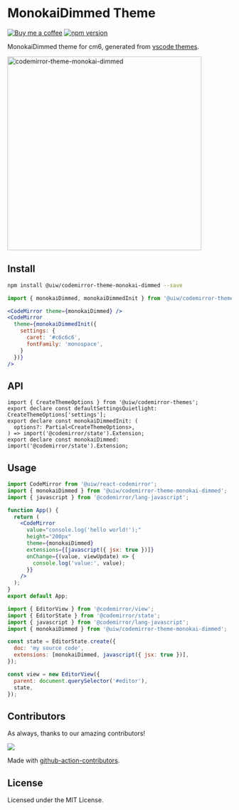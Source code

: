<!--rehype:ignore:start-->

# MonokaiDimmed Theme

<!--rehype:ignore:end-->

[![Buy me a coffee](https://img.shields.io/badge/Buy%20me%20a%20coffee-048754?logo=buymeacoffee)](https://jaywcjlove.github.io/#/sponsor)
[![npm version](https://img.shields.io/npm/v/@uiw/codemirror-theme-monokai-dimmed.svg)](https://www.npmjs.com/package/@uiw/codemirror-theme-monokai-dimmed)

MonokaiDimmed theme for cm6, generated from [vscode themes](https://github.com/microsoft/vscode/blob/main/extensions/theme-monokai-dimmed/themes/dimmed-monokai-color-theme.json).

<a href="https://uiwjs.github.io/react-codemirror/#/theme/data/monokai-dimmed">
  <img width="436" alt="codemirror-theme-monokai-dimmed" src="https://github.com/uiwjs/react-codemirror/assets/1680273/1b61ce79-b0b6-4fad-9707-b31804c625a2">
</a>

## Install

```bash
npm install @uiw/codemirror-theme-monokai-dimmed --save
```

```jsx
import { monokaiDimmed, monokaiDimmedInit } from '@uiw/codemirror-theme-monokai-dimmed';

<CodeMirror theme={monokaiDimmed} />
<CodeMirror
  theme={monokaiDimmedInit({
    settings: {
      caret: '#c6c6c6',
      fontFamily: 'monospace',
    }
  })}
/>
```

## API

```tsx
import { CreateThemeOptions } from '@uiw/codemirror-themes';
export declare const defaultSettingsQuietlight: CreateThemeOptions['settings'];
export declare const monokaiDimmedInit: (
  options?: Partial<CreateThemeOptions>,
) => import('@codemirror/state').Extension;
export declare const monokaiDimmed: import('@codemirror/state').Extension;
```

## Usage

```jsx
import CodeMirror from '@uiw/react-codemirror';
import { monokaiDimmed } from '@uiw/codemirror-theme-monokai-dimmed';
import { javascript } from '@codemirror/lang-javascript';

function App() {
  return (
    <CodeMirror
      value="console.log('hello world!');"
      height="200px"
      theme={monokaiDimmed}
      extensions={[javascript({ jsx: true })]}
      onChange={(value, viewUpdate) => {
        console.log('value:', value);
      }}
    />
  );
}
export default App;
```

```js
import { EditorView } from '@codemirror/view';
import { EditorState } from '@codemirror/state';
import { javascript } from '@codemirror/lang-javascript';
import { monokaiDimmed } from '@uiw/codemirror-theme-monokai-dimmed';

const state = EditorState.create({
  doc: 'my source code',
  extensions: [monokaiDimmed, javascript({ jsx: true })],
});

const view = new EditorView({
  parent: document.querySelector('#editor'),
  state,
});
```

## Contributors

As always, thanks to our amazing contributors!

<a href="https://github.com/uiwjs/react-codemirror/graphs/contributors">
  <img src="https://uiwjs.github.io/react-codemirror/CONTRIBUTORS.svg" />
</a>

Made with [github-action-contributors](https://github.com/jaywcjlove/github-action-contributors).

## License

Licensed under the MIT License.
